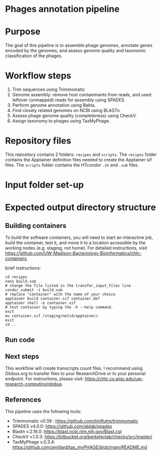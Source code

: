# Phages annotation pipeline

# Purpose

The goal of this pipeline is to assemble phage genomes, annotate genes encoded by the genomes, and assess genome quality and taxonomic classification of the phages. 

# Workflow steps

1. Trim sequences using Trimmomatic
2. Genome assembly: remove host contaminants from reads, and used leftover (unmapped) reads for assembly using SPADES.
3. Perform genome annotation using Bakta.
4. Find closely related genomes on NCBI using BLASTn. 
5. Assess phage genome quality (completeness) using CheckV.
6. Assign taxonomy to phages using TaxMyPhage.

# Repository files

This repository contains 2 folders: `recipes` and `scripts`.
The `recipes` folder contains the Apptainer definition files needed to create the Apptainer sif files. 
The `scripts` folder contains the HTcondor `.sh` and `.sub` files.

# Input folder set-up

# Expected output directory structure

##  Building containers

To build the software containers, you will need to start an interactive job, build the container, test it, and move it to a location accessible by the working nodes (e.g. staging, not home).
For detailed instructions, visit https://github.com/UW-Madison-Bacteriology-Bioinformatics/chtc-containers. 

brief instructions:
```
cd recipes
nano build.sub
# change the file listed in the transfer_input_files line
condor_submit -i build.sub
# replace "container" with the name of your choice
apptainer build container.sif container.def
apptainer shell -e container.sif
# test container by typing the -h --help command.
exit
mv container.sif /staging/netid/apptainer/.
exit
cd ..
```

## Run code

## Next steps
This workflow will create transcripts count files. I recommend using Globus.org to transfer files to your ResearchDrive or to your personal endpoint.
For instructions, please visit: https://chtc.cs.wisc.edu/uw-research-computing/globus

## References
This pipeline uses the following tools:

- Trimmomatic v0.39 : https://github.com/timflutre/trimmomatic
- SPADES v4.0.0: https://github.com/ablab/spades
- Blastn v.2.16.0: https://blast.ncbi.nlm.nih.gov/Blast.cgi
- CheckV v.1.0.3: https://bitbucket.org/berkeleylab/checkv/src/master/
- TaxMyPhage v.0.3.4: https://github.com/amillard/tax_myPHAGE/blob/main/README.md





